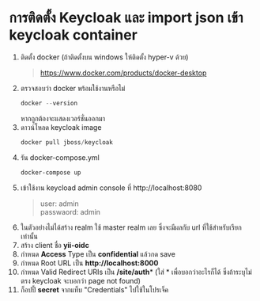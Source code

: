 # การติดตั้ง Keycloak และ import json เข้า keycloak container
1. ติดตั้ง docker (ถ้าติดตั้งบน windows ให้ติดตั้ง hyper-v ด้วย)
   > https://www.docker.com/products/docker-desktop
2. ตรวจสอบว่า docker พร้อมใช้งานหรือไม่
    ```powershell
    docker --version
    ```
    หากถูกต้องจะแสดงเวอร์ชั่นออกมา
3. ดาวน์โหลด keycloak image
    ```powershell
    docker pull jboss/keycloak
    ```
4. รัน docker-compose.yml
    ```powershell
    docker-compose up
    ```
5. เข้าใช้งาน keycload admin console ที่ http://localhost:8080
    > user: admin\
    > passwaord: admin
6. ในตัวอย่างไม่ได้สร้าง realm ใช้ master realm เลย ซึ่งจะมีผลกับ url ที่ใช้สำหรับเรียกเท่านั้น
7. สร้าง client ชื่อ **yii-oidc**
8. กำหนด **Access** Type เป็น **confidential** แล้วกด save
9. กำหนด Root URL เป็น **http://localhost:8000**
10. กำหนด Valid Redirect URIs เป็น **/site/auth*** (ใส่ * เพื่อบอกว่าอะไรก็ได้ ซึ่งถ้าระบุไม่ตรง keycloak จะบอกว่า page not found)
11. ก็อปปี้ **secret** จากแท็บ "Credentials" ไปใช้ในโปรเจ็ค